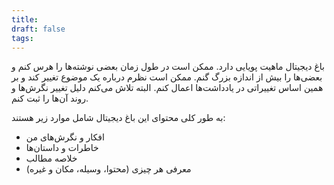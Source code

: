 ```yaml
---
title: 
draft: false
tags:
---
```


باغ دیجیتال ماهیت پویایی دارد. ممکن است در طول زمان بعضی نوشته‌ها را هرس کنم و بعضی‌ها را بیش از اندازه بزرگ گنم.
ممکن است نظرم درباره یک موضوع تغییر کند و بر همین اساس تغییراتی در یادداشت‌ها اعمال کنم. البته تلاش می‌کنم دلیل تغییر نگرش‌ها و روند آن‌ها را ثبت کنم.
 
 به طور کلی محتوای این باغ دیجیتال شامل موارد زیر هستند:
 - افکار و نگرش‌های من
 - خاطرات و داستان‌ها
 - خلاصه مطالب
 - معرفی هر چیزی (محتوا، وسیله، مکان و غیره)
